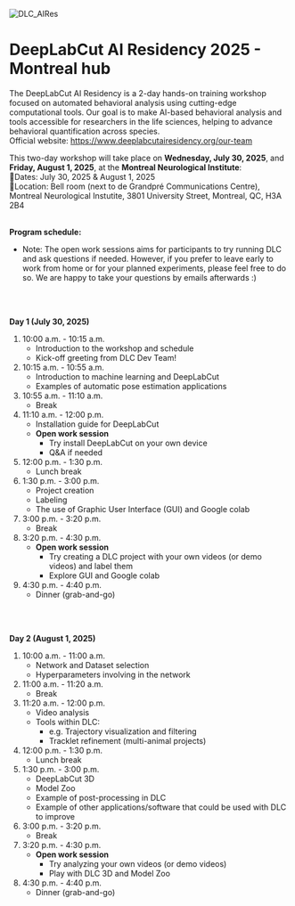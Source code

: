 ![DLC_AIRes](https://github.com/user-attachments/assets/222a0b4b-6b7a-4204-a519-526680043124)

# DeepLabCut AI Residency 2025 - Montreal hub
The DeepLabCut AI Residency is a 2-day hands-on training workshop focused on automated behavioral analysis using cutting-edge computational tools. Our goal is to make AI-based behavioral analysis and tools accessible for researchers in the life sciences, helping to advance behavioral quantification across species.<br />
Official website: https://www.deeplabcutairesidency.org/our-team 
<br />

This two-day workshop will take place on **Wednesday, July 30, 2025**, and **Friday, August 1, 2025**, at the **Montreal Neurological Institute**:<br />
📅Dates: July 30, 2025 & August 1, 2025<br />
📍Location: Bell room (next to de Grandpré Communications Centre), Montreal Neurological Instutite, 3801 University Street, Montreal, QC, H3A 2B4
<br />
<br />

**Program schedule:** <br />
* Note: The open work sessions aims for participants to try running DLC and ask questions if needed. However, if you prefer to leave early to work from home or for your planned experiments, please feel free to do so. We are happy to take your questions by emails afterwards :) <br />
<br />
<br />

**Day 1 (July 30, 2025)** <br />
1. 10:00 a.m. - 10:15 a.m.<br />
    - Introduction to the workshop and schedule<br />
    - Kick-off greeting from DLC Dev Team!<br />
2. 10:15 a.m. - 10:55 a.m. <br />
    - Introduction to machine learning and DeepLabCut <br />
    - Examples of automatic pose estimation applications <br />
3. 10:55 a.m. - 11:10 a.m. <br />
    - Break <br />
4. 11:10 a.m. - 12:00 p.m. <br />
    - Installation guide for DeepLabCut <br />
    - **Open work session** <br />
      - Try install DeepLabCut on your own device<br />
      - Q&A if needed<br />
5. 12:00 p.m. - 1:30 p.m. <br />
    - Lunch break <br />
6. 1:30 p.m. - 3:00 p.m. <br />
    - Project creation <br />
    - Labeling <br />
    - The use of Graphic User Interface (GUI) and Google colab <br />
7. 3:00 p.m. - 3:20 p.m. <br />
    - Break <br />
8. 3:20 p.m. - 4:30 p.m. <br />
    - **Open work session** <br />
      - Try creating a DLC project with your own videos (or demo videos) and label them <br />
      - Explore GUI and Google colab <br />
9. 4:30 p.m. - 4:40 p.m. <br />
    - Dinner (grab-and-go) <br />
<br />
<br />

**Day 2 (August 1, 2025)** <br />
1. 10:00 a.m. - 11:00 a.m.<br />
    - Network and Dataset selection <br />
    - Hyperparameters involving in the network <br />
3. 11:00 a.m. - 11:20 a.m. <br />
    - Break <br />
4. 11:20 a.m. - 12:00 p.m. <br />
    - Video analysis <br />
    - Tools within DLC: <br />
      - e.g. Trajectory visualization and filtering <br />
      - Tracklet refinement (multi-animal projects) <br />
5. 12:00 p.m. - 1:30 p.m. <br />
    - Lunch break <br />
6. 1:30 p.m. - 3:00 p.m. <br />
    - DeepLabCut 3D <br />
    - Model Zoo <br />
    - Example of post-processing in DLC <br />
    - Example of other applications/software that could be used with DLC to improve <br />
7. 3:00 p.m. - 3:20 p.m. <br />
    - Break <br />
8. 3:20 p.m. - 4:30 p.m. <br />
    - **Open work session** <br />
      - Try analyzing your own videos (or demo videos) <br />
      - Play with DLC 3D and Model Zoo <br />
9. 4:30 p.m. - 4:40 p.m. <br />
    - Dinner (grab-and-go) <br />
